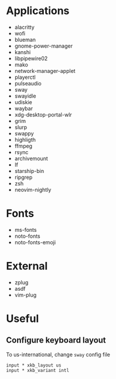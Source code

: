 # Applications

- alacritty
- wofi
- blueman
- gnome-power-manager
- kanshi
- libpipewire02
- mako
- network-manager-applet
- playerctl
- pulseaudio
- sway
- swayidle
- udiskie
- waybar
- xdg-desktop-portal-wlr
- grim
- slurp
- swappy
- highligth
- ffmpeg
- rsync
- archivemount
- lf
- starship-bin
- ripgrep
- zsh
- neovim-nightly

# Fonts

- ms-fonts
- noto-fonts
- noto-fonts-emoji

# External

- zplug
- asdf
- vim-plug

# Useful

## Configure keyboard layout

To us-international, change `sway` config file

```
input * xkb_layout us
input * xkb_variant intl
```
